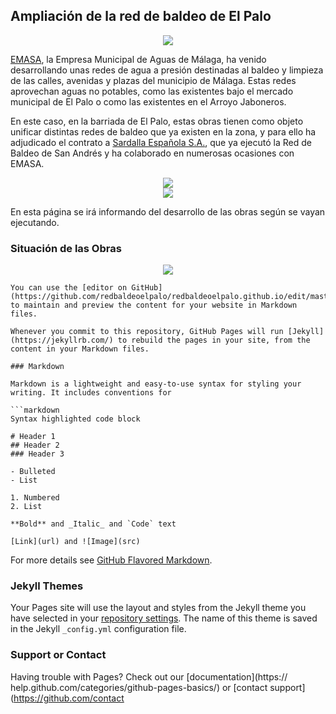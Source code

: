 ## Ampliación de la red de baldeo de El Palo

<div style="text-align:center"><img src ="https://lh3.googleusercontent.com/Tej3bJE0Lz6m0wAr9U3Thxd31es7Zkx0TGWPp3oLTKIvaSi8bSKhMp2D4yNqOKD7elQFKlz5J2vUpZ7S-caTkoiR810TCB48bd2ZFsm8uCyOMZoQkkSuPysqqWkjEsdpHa-vw3iC77Fl_Sd_yTKGxE1bmrfbf4pxbEY-yaHGR0O31fSyO01pX7vrervx4f3G3MgYLKY7Czd9ip7nV_84V2qj0DlQikenc_XDXrh9BehCXyWaxAANu6JZ0KzujFirPG-CRuaMOo-q9SvOTHQiZx2FArRnoA71vMAEvqK3J9rfuf_CdLeBvdrCUH8g2RPfzP1QxtXvsAG8L5C75d96IRUFhReeQUekXnoye0pzYm4IGQDZM55tBEOJfe22bZcV2Y9R0qbPLCJGwXod28rzgCu1gsY9MZ1aFzS_wxPtyxo26XxulBZSL5II8tEdOT06FVtmfzLSNw8ixiWa3UkHyprXQLGJ_TPreNecVtTicMVEb5jK9H5ONpRhmh63-VKXWjOUXkdlfORe-JTVBaRQGbF7Rr_T1cW9z1CKXxvBqxWZhYn_O1SSZ3hiWkDyjQzgXrLWWMouO7wLwx2vSAua_nKv5BV3lH9-FKi1Tg=s250-k-rw-no" /></div>

[EMASA](https://www.emasa.es/), la Empresa Municipal de Aguas de Málaga, ha venido desarrollando unas redes de agua a presión destinadas al baldeo y limpieza de las calles, avenidas y plazas del municipio de Málaga. Estas redes aprovechan  aguas no potables, como las existentes bajo el mercado municipal de El Palo o como las existentes en el Arroyo Jaboneros.

En este caso, en la barriada de El Palo, estas obras tienen como objeto unificar distintas redes de baldeo que ya existen en la zona, y para ello ha adjudicado el contrato a [Sardalla Española S.A.](http://www.sardesa.com/), que ya ejecutó la Red de Baldeo de San Andrés y ha colaborado en numerosas ocasiones con EMASA. 


<div style="text-align:center"><img src ="http://www.sardesa.com/wp-content/uploads/2013/07/logo1.png" /></div> 


<div style="text-align:center"><img src ="https://www.emasa.es/wp-content/themes/twentyeleven/img/34.png" /></div>


En esta página se irá informando del desarrollo de las obras según se vayan ejecutando.

### Situación de las Obras

<div style="text-align:center"><img src ="https://lh3.googleusercontent.com/P42CqoSGerylEoRHf6ZXuR85dBCvrKMDBzbwQyP6tn6Inu5SmCpGUsYBggDG1s7vk5_hhLU0-oDt7ZrGiRo34f9Ns6e57ObrwJsMz6GXzsZ5DSS3rnxm3htl_tkC1kseYRX10rGS0jg0xnGwYct81Sad8MKPNYnQ_GV0qV_xa5bkIY34qeGu36oIEooKplykN-R-vfcj3BFBxSPuOrEqQineEruLz-78FDaFAS53YqJxcX3HE4NovTUlnxla85BNkaaC5JilSjMDhybhpJ4lZtsszBKGpzpPvWg3J-PaSLyVyk7_IU7mo0hDBaaa0DvWajU5gov7h0dcqJO4O6KySDNrDn-Juv7IvlfQz4xCjpcryrb7LH3gr7fc9un57pjK7j4lyd2RgLW7PhRxnB6jPYNOq_A-juwM_x3gsGVamOYovWDnM5gePUOQemeNmQjKeGNgeiZUKKulovRrZJXW7pvJu6gmI-HSR-yyqWsF_QthCuC8fBYVj45aEgi9o4sGOHqp4pm5uEAt5yCx8yrHdCLY8TsiPtIOwGDfX4N4-jGT-2-Z6ZkZ1GaHerXUdPXNzLPQiYvYxX9QnUFpWbFfYsq4jqoC_M1nHaPSkg=w1175-h691-no" /></div>




```
You can use the [editor on GitHub](https://github.com/redbaldeoelpalo/redbaldeoelpalo.github.io/edit/master/index.md) to maintain and preview the content for your website in Markdown files.

Whenever you commit to this repository, GitHub Pages will run [Jekyll](https://jekyllrb.com/) to rebuild the pages in your site, from the content in your Markdown files.

### Markdown

Markdown is a lightweight and easy-to-use syntax for styling your writing. It includes conventions for

```markdown
Syntax highlighted code block

# Header 1
## Header 2
### Header 3

- Bulleted
- List

1. Numbered
2. List

**Bold** and _Italic_ and `Code` text

[Link](url) and ![Image](src)
```

For more details see [GitHub Flavored Markdown](https://guides.github.com/features/mastering-markdown/).

### Jekyll Themes

Your Pages site will use the layout and styles from the Jekyll theme you have selected in your [repository settings](https://github.com/redbaldeoelpalo/redbaldeoelpalo.github.io/settings). The name of this theme is saved in the Jekyll `_config.yml` configuration file.

### Support or Contact

Having trouble with Pages? Check out our [documentation](https://
help.github.com/categories/github-pages-basics/) or [contact support](https://github.com/contact
